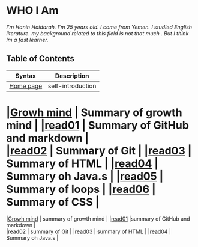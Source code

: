 # WHO I Am 
*I'm Hanin Haidarah. I'm 25 years old. I come from Yemen. I studied English literature. my background  related to this field is not that much . But I think Im a fast learner.*




    
## Table of  Contents  

| Syntax                                                               | Description                    |
| -----------                                                          | -----------                    |
| [Home page](https://haninhaidrah.github.io/reading-notes/)           | self-introduction              |

|[Growh mind](https://haninhaidrah.github.io/reading-notes/growthmind) | Summary of growth mind         | 
|[read01](https://haninhaidrah.github.io/reading-notes/read01)         | Summary of GitHub and markdown |     
|[read02](https://haninhaidrah.github.io/reading-notes/read02)         | Summary of Git                 |
|[read03](https://haninhaidrah.github.io/reading-notes/read03)         | Summary of HTML                | 
|[read04](https://haninhaidrah.github.io/reading-notes/read04)         | Summary oh Java.s              |
|[read05](https://haninhaidrah.github.io/reading-notes/read05)         | Summary of loops               |
|[read06](https://haninhaidrah.github.io/reading-notes/read06)         | Summary of CSS                 |
=======
|[Growh mind](https://haninhaidrah.github.io/reading-notes/growthmind) | summary of growth mind         | 
|[read01](https://haninhaidrah.github.io/reading-notes/read01)         |summary of GitHub and markdown  |     
|[read02](https://haninhaidrah.github.io/reading-notes/read02)         |   summary of Git               |
|[read03](https://haninhaidrah.github.io/reading-notes/read03)         | summary of HTML                | 
|[read04](https://haninhaidrah.github.io/reading-notes/read04)         | Summary oh Java.s              |
                 


